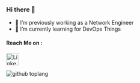 ### Hi there 👋


- 🔭 I’m previously working as a Network Engineer
- 🌱 I’m currently learning for DevOps Things

#### Reach Me on :
<a href="https://www.linkedin.com/in/syahid-hizbullah" target="_blank"><img src="https://img.shields.io/badge/linkedin-%230077B5.svg?&style=for-the-badge&logo=linkedin&logoColor=white" height="32px" alt="LinkedIn"></a>

![github toplang](https://github-readme-stats.vercel.app/api/top-langs/?username=syahidhzblh&layout=compact&theme=nightowl)

